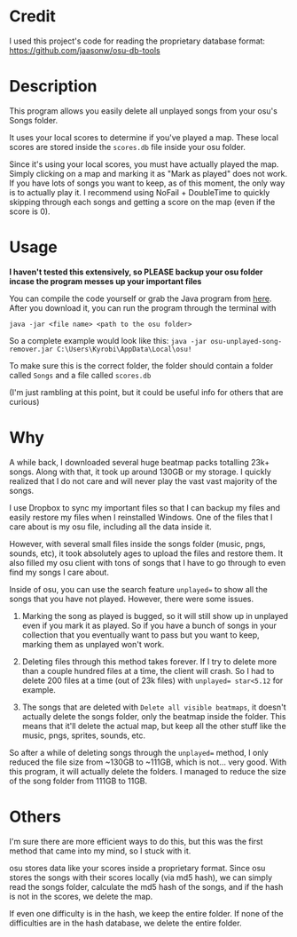 # Credit
I used this project's code for reading the proprietary
database format: https://github.com/jaasonw/osu-db-tools

# Description
This program allows you easily delete all unplayed songs from your osu's Songs
folder. 

It uses your local scores to determine if you've played a map. These local scores
are stored inside the `scores.db` file inside your osu folder.

Since it's using your local scores, you must have actually played the map. Simply
clicking on a map and marking it as "Mark as played" does not work. If you have
lots of songs you want to keep, as of this moment, the only way is to actually
play it. I recommend using NoFail + DoubleTime to quickly skipping through
each songs and getting a score on the map (even if the score is 0).

# Usage
**I haven't tested this extensively, so PLEASE backup your osu folder
incase the program messes up your important files**

You can compile the code yourself or grab the Java program from [here](https://github.com/Kyrobi/osu-unplayed-song-remover/releases/tag/release).
After you download it, you can run the program through the terminal with

`java -jar <file name> <path to the osu folder>`

So a complete example would look like this:
`java -jar osu-unplayed-song-remover.jar C:\Users\Kyrobi\AppData\Local\osu!`

To make sure this is the correct folder, the folder should contain a folder 
called `Songs` and a file called `scores.db`


(I'm just rambling at this point, but it could be useful info for others that
are curious)

# Why
A while back, I downloaded several huge beatmap packs totalling 23k+ songs.
Along with that, it took up around 130GB or my storage. I quickly realized 
that I do not care and will never play the vast vast majority of the songs.

I use Dropbox to sync my important files so that I can backup my files
and easily restore my files when I reinstalled Windows. One of the files
that I care about is my osu file, including all the data inside it.

However, with several small files inside the songs folder 
(music, pngs, sounds, etc), it took absolutely ages to upload the files
and restore them. It also filled my osu client with tons of songs that
I have to go through to even find my songs I care about.

Inside of osu, you can use the search feature `unplayed=` to show all
the songs that you have not played. However, there were some issues.

1. Marking the song as played is bugged, so it will still show up in
unplayed even if you mark it as played. So if you have a bunch of songs
in your collection that you eventually want to pass but you want to keep,
marking them as unplayed won't work.

2. Deleting files through this method takes forever. If I try to delete
more than a couple hundred files at a time, the client will crash. So
I had to delete 200 files at a time (out of 23k files) with
`unplayed= star<5.12` for example.

3. The songs that are deleted with `Delete all visible beatmaps`, it
doesn't actually delete the songs folder, only the beatmap inside the
folder. This means that it'll delete the actual map, but keep all the
other stuff like the music, pngs, sprites, sounds, etc.

So after a while of deleting songs through the `unplayed=` method, I only
reduced the file size from ~130GB to ~111GB, which is not... very good.
With this program, it will actually delete the folders. I managed to
reduce the size of the song folder from 111GB to 11GB.

# Others
I'm sure there are more efficient ways to do this, but this was the first
method that came into my mind, so I stuck with it.

osu stores data like your scores inside a proprietary format.
Since osu stores the songs with their scores locally (via md5 hash),
we can simply read the songs folder, calculate the md5 hash of the
songs, and if the hash is not in the scores, we delete the map.

If even one difficulty is in the hash, we keep the entire folder.
If none of the difficulties are in the hash database, we delete
the entire folder.
